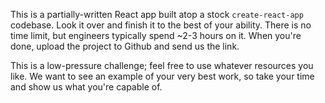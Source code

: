 This is a partially-written React app built atop a stock `create-react-app` codebase. Look it over and finish it to the best of your ability. There is no time limit, but engineers typically spend ~2-3 hours on it. When you're done, upload the project to Github and send us the link.

This is a low-pressure challenge; feel free to use whatever resources you like. We want to see an example of your very best work, so take your time and show us what you're capable of.
